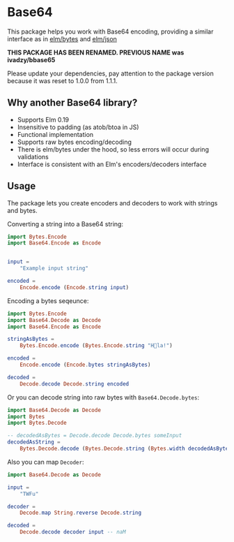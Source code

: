 # Base64

This package helps you work with Base64 encoding, providing a similar interface as in [elm/bytes](https://package.elm-lang.org/packages/elm/bytes/latest) and [elm/json](https://package.elm-lang.org/packages/elm/json/latest)

**THIS PACKAGE HAS BEEN RENAMED. PREVIOUS NAME was ivadzy/bbase65**

Please update your dependencies, pay attention to the package version because it was reset to 1.0.0 from 1.1.1.

## Why another Base64 library?

* Supports Elm 0.19
* Insensitive to padding (as atob/btoa in JS)
* Functional implementation
* Supports raw bytes encoding/decoding
* There is elm/bytes under the hood, so less errors will occur during validations
* Interface is consistent with an Elm's encoders/decoders interface

## Usage

The package lets you create encoders and decoders to work with strings and bytes. 

Converting a string into a Base64 string:

```elm
import Bytes.Encode
import Base64.Encode as Encode


input =
    "Example input string"

encoded =
    Encode.encode (Encode.string input)

```

Encoding a bytes seqeunce:

```elm
import Bytes.Encode
import Base64.Decode as Decode
import Base64.Encode as Encode

stringAsBytes = 
    Bytes.Encode.encode (Bytes.Encode.string "H💩la!")

encoded =
    Encode.encode (Encode.bytes stringAsBytes)

decoded =
    Decode.decode Decode.string encoded
```

Or you can decode string into raw bytes with `Base64.Decode.bytes`:

```elm
import Base64.Decode as Decode
import Bytes
import Bytes.Decode

-- decodedAsBytes = Decode.decode Decode.bytes someInput
decodedAsString =
    Bytes.Decode.decode (Bytes.Decode.string (Bytes.width decodedAsBytes)) decodedAsBytes

```

Also you can map `Decoder`:

```elm
import Base64.Decode as Decode

input =
    "TWFu"

decoder =
    Decode.map String.reverse Decode.string

decoded = 
    Decode.decode decoder input -- naM
```

